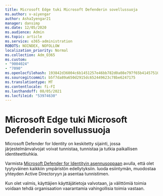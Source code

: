 ```yaml
---
title: Microsoft Edge tuki Microsoft Defenderin sovellussuoja
ms.author: v-aiyengar
author: AshaIyengar21
manager: dansimp
ms.date: 12/05/2020
ms.audience: Admin
ms.topic: article
ms.service: o365-administration
ROBOTS: NOINDEX, NOFOLLOW
localization_priority: Normal
ms.collection: Adm_O365
ms.custom:
- "9004024"
- "7090"
ms.openlocfilehash: 193842d36004c6b1451257e46bb782d0a08e797f65b41457510339fb90aa7083
ms.sourcegitcommit: b5f7da89a650d2915dc652449623c78be6247175
ms.translationtype: MT
ms.contentlocale: fi-FI
ms.lasthandoff: 08/05/2021
ms.locfileid: "53974630"
---
```

# <a name="microsoft-edges-support-for-microsoft-defender-application-guard"></a>Microsoft Edge tuki Microsoft Defenderin sovellussuoja

Microsoft Defender for Identity on keskitetty sijainti, jossa järjestelmänvalvojat voivat tunnistaa, tunnistaa ja tutkia paikallisen identiteettiuhkia. 

Varmista [Microsoft Defender for Identityin asennusoppaan](https://admin.microsoft.com/AdminPortal/Home?#/modernonboarding/microsoftdefenderforidentitysetupguide) avulla, että olet tyytyväinen kaikkiin ympäristön edellytyksiin. luoda esiintymän, muodostaa yhteyden Active Directoryyn ja asentaa tunnistimen. 

Kun olet valmis, käyttäjien käyttäjätietoja valvotaan, ja välittömiä toimia voidaan tehdä organisaation vaarantamia vahingollisia toimia vastaan.
